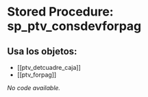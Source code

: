 # Stored Procedure: sp_ptv_consdevforpag

## Usa los objetos:
- [[ptv_detcuadre_caja]]
- [[ptv_forpag]]

*No code available.*
